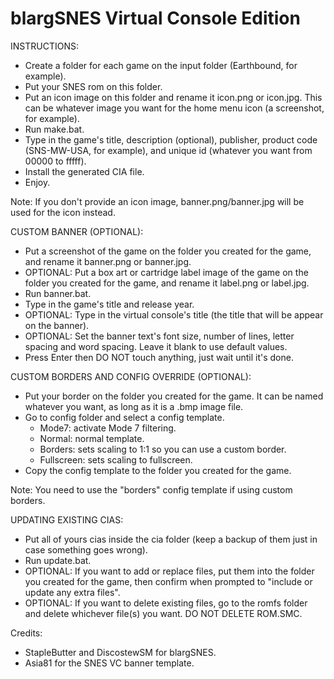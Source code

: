 # blargSNES Virtual Console Edition

INSTRUCTIONS:
- Create a folder for each game on the input folder (Earthbound, for example).
- Put your SNES rom on this folder.
- Put an icon image on this folder and rename it icon.png or icon.jpg. This can be whatever image you want for the home menu icon (a screenshot, for example).
- Run make.bat.
- Type in the game's title, description (optional), publisher, product code (SNS-MW-USA, for example), and unique id (whatever you want from 00000 to fffff).
- Install the generated CIA file.
- Enjoy.

Note: If you don't provide an icon image, banner.png/banner.jpg will be used for the icon instead.


CUSTOM BANNER (OPTIONAL):
- Put a screenshot of the game on the folder you created for the game, and rename it banner.png or banner.jpg.
- OPTIONAL: Put a box art or cartridge label image of the game on the folder you created for the game, and rename it label.png or label.jpg.
- Run banner.bat.
- Type in the game's title and release year.
- OPTIONAL: Type in the virtual console's title (the title that will be appear on the banner).
- OPTIONAL: Set the banner text's font size, number of lines, letter spacing and word spacing. Leave it blank to use default values.
- Press Enter then DO NOT touch anything, just wait until it's done.

CUSTOM BORDERS AND CONFIG OVERRIDE (OPTIONAL):
- Put your border on the folder you created for the game. It can be named whatever you want, as long as it is a .bmp image file.
- Go to config folder and select a config template.
  - Mode7: activate Mode 7 filtering.
  - Normal: normal template.
  - Borders: sets scaling to 1:1 so you can use a custom border.
  - Fullscreen: sets scaling to fullscreen.
- Copy the config template to the folder you created for the game.

Note: You need to use the "borders" config template if using custom borders.


UPDATING EXISTING CIAS:
- Put all of yours cias inside the cia folder (keep a backup of them just in case something goes wrong).
- Run update.bat.
- OPTIONAL: If you want to add or replace files, put them into the folder you created for the game, then confirm when prompted to "include or update any extra files".
- OPTIONAL: If you want to delete existing files, go to the romfs folder and delete whichever file(s) you want. DO NOT DELETE ROM.SMC.


Credits:
- StapleButter and DiscostewSM for blargSNES.
- Asia81 for the SNES VC banner template.
